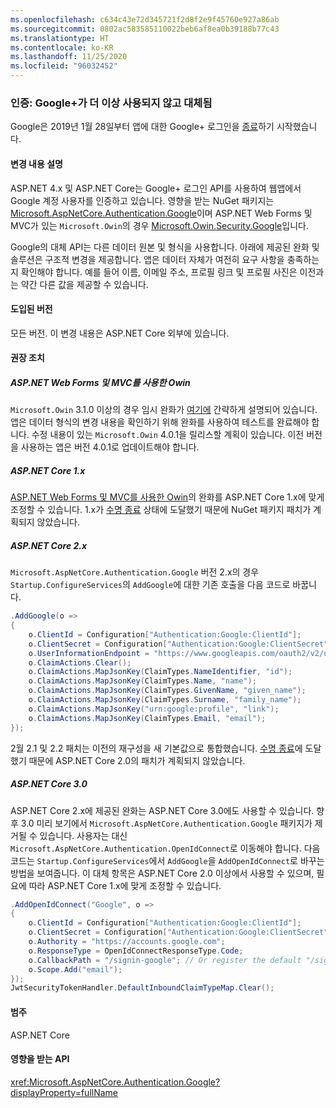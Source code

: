 ```yaml
---
ms.openlocfilehash: c634c43e72d345721f2d8f2e9f45760e927a86ab
ms.sourcegitcommit: 0802ac583585110022beb6af8ea0b39188b77c43
ms.translationtype: HT
ms.contentlocale: ko-KR
ms.lasthandoff: 11/25/2020
ms.locfileid: "96032452"
---
```

### <a name="authentication-google-deprecated-and-replaced"></a>인증: Google+가 더 이상 사용되지 않고 대체됨

Google은 2019년 1월 28일부터 앱에 대한 Google+ 로그인을 [종료](https://developers.google.com/+/api-shutdown)하기 시작했습니다.

#### <a name="change-description"></a>변경 내용 설명

ASP.NET 4.x 및 ASP.NET Core는 Google+ 로그인 API를 사용하여 웹앱에서 Google 계정 사용자를 인증하고 있습니다. 영향을 받는 NuGet 패키지는 [Microsoft.AspNetCore.Authentication.Google](https://www.nuget.org/packages/Microsoft.AspNetCore.Authentication.Google/)이며 ASP.NET Web Forms 및 MVC가 있는 `Microsoft.Owin`의 경우 [Microsoft.Owin.Security.Google](https://www.nuget.org/packages/Microsoft.Owin.Security.Google/)입니다.

Google의 대체 API는 다른 데이터 원본 및 형식을 사용합니다. 아래에 제공된 완화 및 솔루션은 구조적 변경을 제공합니다. 앱은 데이터 자체가 여전히 요구 사항을 충족하는지 확인해야 합니다. 예를 들어 이름, 이메일 주소, 프로필 링크 및 프로필 사진은 이전과는 약간 다른 값을 제공할 수 있습니다.

#### <a name="version-introduced"></a>도입된 버전

모든 버전. 이 변경 내용은 ASP.NET Core 외부에 있습니다.

#### <a name="recommended-action"></a>권장 조치

##### <a name="owin-with-aspnet-web-forms-and-mvc"></a>ASP.NET Web Forms 및 MVC를 사용한 Owin

`Microsoft.Owin` 3.1.0 이상의 경우 임시 완화가 [여기에](https://github.com/aspnet/AspNetKatana/issues/251#issuecomment-449587635) 간략하게 설명되어 있습니다. 앱은 데이터 형식의 변경 내용을 확인하기 위해 완화를 사용하여 테스트를 완료해야 합니다. 수정 내용이 있는 `Microsoft.Owin` 4.0.1을 릴리스할 계획이 있습니다. 이전 버전을 사용하는 앱은 버전 4.0.1로 업데이트해야 합니다.

##### <a name="aspnet-core-1x"></a>ASP.NET Core 1.x

[ASP.NET Web Forms 및 MVC를 사용한 Owin](#owin-with-aspnet-web-forms-and-mvc)의 완화를 ASP.NET Core 1.x에 맞게 조정할 수 있습니다. 1\.x가 [수명 종료](https://dotnet.microsoft.com/platform/support-policy) 상태에 도달했기 때문에 NuGet 패키지 패치가 계획되지 않았습니다.

##### <a name="aspnet-core-2x"></a>ASP.NET Core 2.x

`Microsoft.AspNetCore.Authentication.Google` 버전 2.x의 경우 `Startup.ConfigureServices`의 `AddGoogle`에 대한 기존 호출을 다음 코드로 바꿉니다.

```csharp
.AddGoogle(o =>
{
    o.ClientId = Configuration["Authentication:Google:ClientId"];
    o.ClientSecret = Configuration["Authentication:Google:ClientSecret"];
    o.UserInformationEndpoint = "https://www.googleapis.com/oauth2/v2/userinfo";
    o.ClaimActions.Clear();
    o.ClaimActions.MapJsonKey(ClaimTypes.NameIdentifier, "id");
    o.ClaimActions.MapJsonKey(ClaimTypes.Name, "name");
    o.ClaimActions.MapJsonKey(ClaimTypes.GivenName, "given_name");
    o.ClaimActions.MapJsonKey(ClaimTypes.Surname, "family_name");
    o.ClaimActions.MapJsonKey("urn:google:profile", "link");
    o.ClaimActions.MapJsonKey(ClaimTypes.Email, "email");
});
```

2월 2.1 및 2.2 패치는 이전의 재구성을 새 기본값으로 통합했습니다. [수명 종료](https://dotnet.microsoft.com/platform/support-policy)에 도달했기 때문에 ASP.NET Core 2.0의 패치가 계획되지 않았습니다.

##### <a name="aspnet-core-30"></a>ASP.NET Core 3.0

ASP.NET Core 2.x에 제공된 완화는 ASP.NET Core 3.0에도 사용할 수 있습니다. 향후 3.0 미리 보기에서 `Microsoft.AspNetCore.Authentication.Google` 패키지가 제거될 수 있습니다. 사용자는 대신 `Microsoft.AspNetCore.Authentication.OpenIdConnect`로 이동해야 합니다. 다음 코드는 `Startup.ConfigureServices`에서 `AddGoogle`을 `AddOpenIdConnect`로 바꾸는 방법을 보여줍니다. 이 대체 항목은 ASP.NET Core 2.0 이상에서 사용할 수 있으며, 필요에 따라 ASP.NET Core 1.x에 맞게 조정할 수 있습니다.

```csharp
.AddOpenIdConnect("Google", o =>
{
    o.ClientId = Configuration["Authentication:Google:ClientId"];
    o.ClientSecret = Configuration["Authentication:Google:ClientSecret"];
    o.Authority = "https://accounts.google.com";
    o.ResponseType = OpenIdConnectResponseType.Code;
    o.CallbackPath = "/signin-google"; // Or register the default "/sigin-oidc"
    o.Scope.Add("email");
});
JwtSecurityTokenHandler.DefaultInboundClaimTypeMap.Clear();
```

#### <a name="category"></a>범주

ASP.NET Core

#### <a name="affected-apis"></a>영향을 받는 API

<xref:Microsoft.AspNetCore.Authentication.Google?displayProperty=fullName>

<!-- 

#### Affected APIs

`N:Microsoft.AspNetCore.Authentication.Google`

-->
